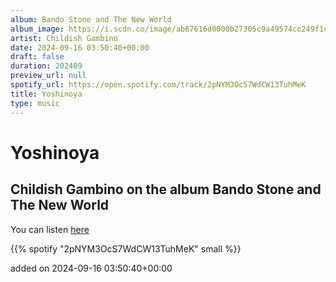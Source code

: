 ```yaml
---
album: Bando Stone and The New World
album_image: https://i.scdn.co/image/ab67616d0000b27305c9a49574cc249f1c5405ab
artist: Childish Gambino
date: 2024-09-16 03:50:40+00:00
draft: false
duration: 202409
preview_url: null
spotify_url: https://open.spotify.com/track/2pNYM3OcS7WdCW13TuhMeK
title: Yoshinoya
type: music
---
```



# Yoshinoya

## Childish Gambino on the album Bando Stone and The New World

You can listen [here](https://open.spotify.com/track/2pNYM3OcS7WdCW13TuhMeK)

{{% spotify "2pNYM3OcS7WdCW13TuhMeK" small %}}

added on 2024-09-16 03:50:40+00:00